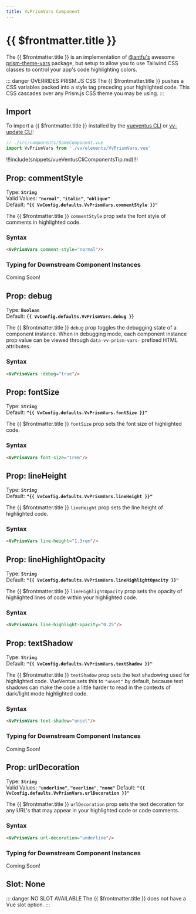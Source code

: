 ```yaml
---
title: VvPrismVars Component
---
```


<script setup>
    import DocsPackageVersion from '../../../src/views/compos/DocsPackageVersion.vue'
    import { VvConfig } from '../../../src/index'
</script>



# {{ $frontmatter.title }}

The {{ $frontmatter.title }} is an implementation of [@antfu's](https://github.com/antfu) awesome [prism-theme-vars](https://github.com/antfu/prism-theme-vars) package, but setup to allow you to use Tailwind CSS classes to control your app's code highlighting colors.

::: danger OVERRIDES PRISM.JS CSS
The {{ $frontmatter.title }} pushes a CSS variables packed into a style tag preceding your highlighted code. This CSS cascades over any Prism.js CSS theme you may be using.
:::






## Import

To import a {{ $frontmatter.title }} installed by the [vueventus CLI](/guides/vueventus-cli) or [vv-update CLI](/guides/vv-update-cli):

```javascript
// ./src/components/SomeComponent.vue
import VvPrismVars from './vv/elements/VvPrismVars.vue'
```

!!!include(snippets/vueVentusCliComponentsTip.md)!!!






## Prop: commentStyle
<!-- TODO: change this type to new PropType keyof syntax -->
<!-- TODO: this should use the new ValidCommentStyles validator -->
Type: **`String`**  
Valid Values: **`"normal"`**, **`"italic"`**, **`"oblique"`**  
Default: **`"{{ VvConfig.defaults.VvPrismVars.commentStyle }}"`**

The {{ $frontmatter.title }} `commentStyle` prop sets the font style of comments in highlighted code.

### Syntax

```html
<VvPrismVars comment-style="normal"/>
```

### Typing for Downstream Component Instances
<!-- TODO: add typing use example code block for PropType keyof syntax -->
Coming Soon!








## Prop: debug
Type: **`Boolean`**  
Default: **`{{ VvConfig.defaults.VvPrismVars.debug }}`**

The {{ $frontmatter.title }} `debug` prop toggles the debugging state of a component instance. When in debugging mode, each component instance prop value can be viewed through `data-vv-prism-vars-` prefixed HTML attributes.

### Syntax

```html
<VvPrismVars :debug="true"/>
```






## Prop: fontSize

Type: **`String`**  
Default: **`"{{ VvConfig.defaults.VvPrismVars.fontSize }}"`**

The {{ $frontmatter.title }} `fontSize` prop sets the font size of highlighted code.

### Syntax

```html
<VvPrismVars font-size="1rem"/>
```






## Prop: lineHeight

Type: **`String`**  
Default: **`"{{ VvConfig.defaults.VvPrismVars.lineHeight }}"`**

The {{ $frontmatter.title }} `lineHeight` prop sets the line height of highlighted code.

### Syntax

```html
<VvPrismVars line-height="1.3rem"/>
```






## Prop: lineHighlightOpacity

Type: **`String`**  
Default: **`"{{ VvConfig.defaults.VvPrismVars.lineHighlightOpacity }}"`**

The {{ $frontmatter.title }} `lineHighlightOpacity` prop sets the opacity of highlighted lines of code within your highlighted code.

### Syntax

```html
<VvPrismVars line-highlight-opacity="0.25"/>
```






## Prop: textShadow
<!-- TODO: change this type to new PropType keyof syntax -->
<!-- TODO: this should use the new ValidCommentStyles validator -->
Type: **`String`**  
Default: **`"{{ VvConfig.defaults.VvPrismVars.textShadow }}"`**

The {{ $frontmatter.title }} `textShadow` prop sets the text shadowing used for highlighted code. VueVentus sets this to `"unset"` by default, because text shadows can make the code a little harder to read in the contexts of dark/light mode highlighted code.

### Syntax

```html
<VvPrismVars text-shadow="unset"/>
```

### Typing for Downstream Component Instances
<!-- TODO: add typing use example code block for PropType keyof syntax -->
Coming Soon!








## Prop: urlDecoration
<!-- TODO: change this type to new PropType keyof syntax -->
<!-- TODO: this should use the new ValidUrlDecorations validator -->
Type: **`String`**  
Valid Values: **`"underline"`**, **`"overline"`**, **`"none"`** 
Default: **`"{{ VvConfig.defaults.VvPrismVars.urlDecoration }}"`** 

The {{ $frontmatter.title }} `urlDecoration` prop sets the text decoration for any URL's that may appear in your highlighted code or code comments.

### Syntax

```html
<VvPrismVars url-decoration="underline"/>
```

### Typing for Downstream Component Instances
<!-- TODO: add typing use example code block for PropType keyof syntax -->
Coming Soon!










## Slot: None

::: danger NO SLOT AVAILABLE
The {{ $frontmatter.title }} does not have a Vue slot option.
:::










<DocsPackageVersion/>
